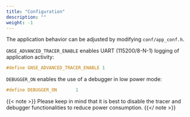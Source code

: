 ```yaml
---
title: "Configuration"
description: ""
weight: -1
---
```


The application behavior can be adjusted by modifying `conf/app_conf.h`.

`GNSE_ADVANCED_TRACER_ENABLE` enables UART (115200/8-N-1) logging of application activity:

```c
#define GNSE_ADVANCED_TRACER_ENABLE 1
```

`DEBUGGER_ON` enables the use of a debugger in low power mode:

```c
#define DEBUGGER_ON       1
```

{{< note >}} Please keep in mind that it is best to disable the tracer and debugger functionalities to reduce power consumption. {{</ note >}}
